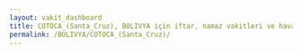 ```yaml
---
layout: vakit_dashboard
title: COTOCA_(Santa_Cruz), BOLIVYA için iftar, namaz vakitleri ve hava durumu - ilçe/eyalet seç
permalink: /BOLIVYA/COTOCA_(Santa_Cruz)/
---
```


<script type="text/javascript">
  var GLOBAL_COUNTRY = 'BOLIVYA';
  var GLOBAL_CITY = 'COTOCA_(Santa_Cruz)';
  var GLOBAL_STATE = '';
  var lat = 72;
  var lon = 21;
</script>
